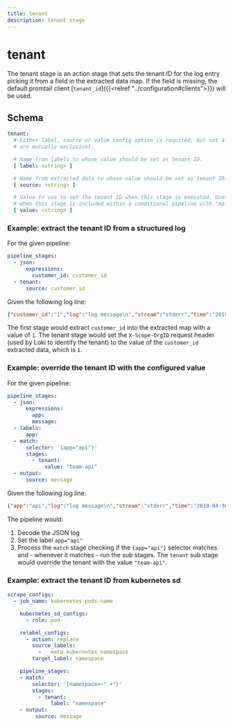 ```yaml
---
title: tenant
description: tenant stage
---
```

# tenant

The tenant stage is an action stage that sets the tenant ID for the log entry
picking it from a field in the extracted data map. If the field is missing, the
default promtail client [`tenant_id`]({{<relref "../configuration#clients">}}) will
be used.


## Schema

```yaml
tenant:
  # Either label, source or value config option is required, but not all (they
  # are mutually exclusive).

  # Name from labels to whose value should be set as tenant ID.
  [ label: <string> ]

  # Name from extracted data to whose value should be set as tenant ID.
  [ source: <string> ]

  # Value to use to set the tenant ID when this stage is executed. Useful
  # when this stage is included within a conditional pipeline with "match".
  [ value: <string> ]
```

### Example: extract the tenant ID from a structured log

For the given pipeline:

```yaml
pipeline_stages:
  - json:
      expressions:
        customer_id: customer_id
  - tenant:
      source: customer_id
```

Given the following log line:

```json
{"customer_id":"1","log":"log message\n","stream":"stderr","time":"2019-04-30T02:12:41.8443515Z"}
```

The first stage would extract `customer_id` into the extracted map with a value of
`1`. The tenant stage would set the `X-Scope-OrgID` request header (used by Loki to
identify the tenant) to the value of the `customer_id` extracted data, which is `1`.


### Example: override the tenant ID with the configured value

For the given pipeline:

```yaml
pipeline_stages:
  - json:
      expressions:
        app:
        message:
  - labels:
      app:
  - match:
      selector: '{app="api"}'
      stages:
        - tenant:
            value: "team-api"
  - output:
      source: message
```

Given the following log line:

```json
{"app":"api","log":"log message\n","stream":"stderr","time":"2019-04-30T02:12:41.8443515Z"}
```

The pipeline would:

1. Decode the JSON log
1. Set the label `app="api"`
1. Process the `match` stage checking if the `{app="api"}` selector matches
   and - whenever it matches - run the sub stages. The `tenant` sub stage
   would override the tenant with the value `"team-api"`.

### Example: extract the tenant ID from kubernetes sd

```yaml
scrape_configs:
  - job_name: kubernetes-pods-name

    kubernetes_sd_configs:
      - role: pod

    relabel_configs:
      - action: replace
        source_labels:
          - __meta_kubernetes_namespace
        target_label: namespace

    pipeline_stages:
    - match:
        selector: '{namespace=~".+"}'
        stages:
          - tenant:
              label: "namespace"
    - output:
         source: message
```
